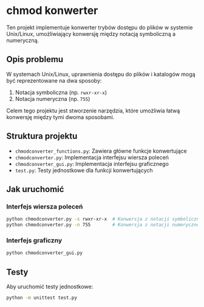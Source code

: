 # chmod konwerter

Ten projekt implementuje konwerter trybów dostępu do plików w systemie Unix/Linux, umożliwiający konwersję między notacją symboliczną a numeryczną.

## Opis problemu

W systemach Unix/Linux, uprawnienia dostępu do plików i katalogów mogą być reprezentowane na dwa sposoby:
1. Notacja symboliczna (np. `rwxr-xr-x`)
2. Notacja numeryczna (np. `755`)

Celem tego projektu jest stworzenie narzędzia, które umożliwia łatwą konwersję między tymi dwoma sposobami.

## Struktura projektu

- `chmodconverter_functions.py`: Zawiera główne funkcje konwertujące
- `chmodconverter.py`: Implementacja interfejsu wiersza poleceń
- `chmodconverter_gui.py`: Implementacja interfejsu graficznego
- `test.py`: Testy jednostkowe dla funkcji konwertujących

## Jak uruchomić

### Interfejs wiersza poleceń

```bash
python chmodconverter.py -s rwxr-xr-x  # Konwersja z notacji symbolicznej na numeryczną
python chmodconverter.py -n 755        # Konwersja z notacji numerycznej na symboliczną
```

### Interfejs graficzny

```bash
python chmodconverter_gui.py
```

## Testy

Aby uruchomić testy jednostkowe:

```bash
python -m unittest test.py
```
